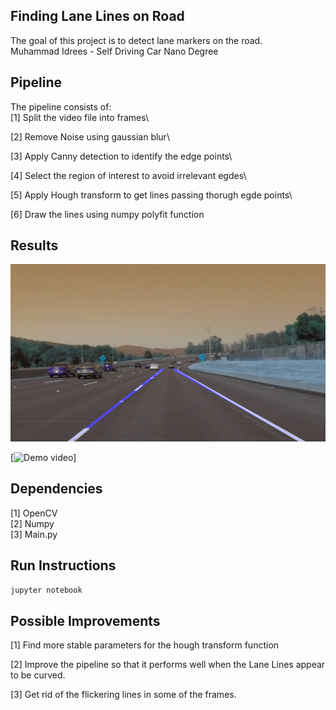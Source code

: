 ## Finding Lane Lines on Road
The goal of this project is to detect lane markers on the road.\
Muhammad Idrees - Self Driving Car Nano Degree

## Pipeline
The pipeline consists of:\
[1] Split the video file into frames\

[2] Remove Noise using gaussian blur\

[3] Apply Canny detection to identify the edge points\

[4] Select the region of interest to avoid irrelevant egdes\ 

[5] Apply Hough transform to get lines passing thorugh egde points\

[6] Draw the lines using numpy polyfit function

## Results
![](test_images/test.jpg)

[![Demo video](test_videos_output/output.gif)]

## Dependencies

[1] OpenCV\
[2] Numpy \
[3] Main.py

## Run Instructions
```bash
jupyter notebook
```

## Possible Improvements
[1] Find more stable parameters for the hough transform function

[2] Improve the pipeline so that it performs well when the Lane Lines appear to be curved.

[3] Get rid of the flickering lines in some of the frames.
